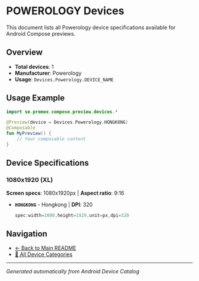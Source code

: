# POWEROLOGY Devices

This document lists all Powerology device specifications available for Android Compose previews.

## Overview

- **Total devices**: 1
- **Manufacturer**: Powerology
- **Usage**: `Devices.Powerology.DEVICE_NAME`

## Usage Example

```kotlin
import se.premex.compose.preview.devices.*

@Preview(device = Devices.Powerology.HONGKONG)
@Composable
fun MyPreview() {
    // Your composable content
}
```

## Device Specifications

### 1080x1920 (XL)

**Screen specs**: 1080x1920px | **Aspect ratio**: 9:16

- **`HONGKONG`** - Hongkong | **DPI**: 320
  ```kotlin
  spec:width=1080,height=1920,unit=px,dpi=320
  ```

## Navigation

- [← Back to Main README](../../README.md)
- [📱 All Device Categories](../README.md)

---
*Generated automatically from Android Device Catalog*
